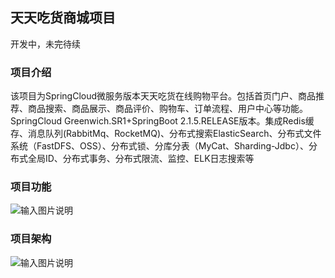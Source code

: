 ## 天天吃货商城项目

开发中，未完待续

### 项目介绍

该项目为SpringCloud微服务版本天天吃货在线购物平台。包括首页门户、商品推荐、商品搜索、商品展示、商品评价、购物车、订单流程、用户中心等功能。SpringCloud Greenwich.SR1+SpringBoot 2.1.5.RELEASE版本。集成Redis缓存、消息队列(RabbitMq、RocketMQ)、分布式搜索ElasticSearch、分布式文件系统（FastDFS、OSS）、分布式锁、分库分表（MyCat、Sharding-Jdbc）、分布式全局ID、分布式事务、分布式限流、监控、ELK日志搜索等

### 项目功能

![输入图片说明](/foodie-resource/image/151140_08bddc92_1185227.jpeg)

### 项目架构

![输入图片说明](/foodie-resource/image/144526_dff4f76c_1185227.jpeg)